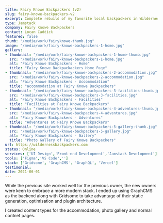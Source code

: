 ```yaml
---
title: Fairy Knowe Backpackers (v2)
slug: fairy-knowe-backpackers-v2
excerpt: Complete rebuild of my favorite local backpackers in Wilderness, migrating from WordPress to the Jamstack.
type: Jamstack
company: Fairy Knowe Backpackers
contact: Locan Caddick
featured: false
thumb: "/media/work/fairyknowe-thumb.jpg"
image: "/media/work/fairy-knowe-backpackers-1-home.jpg"
gallery:
- thumbnail: "/media/work/fairy-knowe-backpackers-1-home-thumb.jpg"
  src: "/media/work/fairy-knowe-backpackers-1-home.jpg"
  alt: "Fairy Knowe Backpackers - Home"
  title: "Fairy Knowe Backpackackers Home Page"
- thumbnail: "/media/work/fairy-knowe-backpackers-2-accommodation.jpg"
  src: "/media/work/fairy-knowe-backpackers-2-accommodation.jpg"
  alt: "Fairy Knowe Backpackers - Accommodation"
  title: "accommodation at Fairy Knowe Backpackers"
- thumbnail: "/media/work/fairy-knowe-backpackers-3-facilities-thumb.jpg"
  src: "/media/work/fairy-knowe-backpackers-3-facilities.jpg"
  alt: "Fairy Knowe Backpackers - Facilities"
  title: "Facilities at Fairy Knowe Backpackers"
- thumbnail: "/media/work/fairy-knowe-backpackers-4-adventures-thumb.jpg"
  src: "/media/work/fairy-knowe-backpackers-4-adventures.jpg"
  alt: "Fairy Knowe Backpackers - Adventures"
  title: "Adventures at Fairy Knowe Backpackers"
- thumbnail: "/media/work/fairy-knowe-backpackers-5-gallery-thumb.jpg"
  src: "/media/work/fairy-knowe-backpackers-5-gallery.jpg"
  alt: "Fairy Knowe Backpackers - Gallery"
  title: "Photo Gallery of Fairy Knowe Backpackers"
url: https://wildernessbackpackers.com
status: Online
services: ['UI Design','Front-end Development','Jamstack Development']
tools: ['Figma','VS Code','']
stack: ['Gridsome', 'GraphCMS', 'GraphQL', 'Vercel']
testimonial: 
date: 2021-06-01
---
```

While the previous site worked well for the previous owner, the new owners were keen to embrace a more modern stack. I ended up using GraphCMS as the backend along with Gridsome to take advantage of their static generation, optimisation and plugin architecture.

I created content types for the accommodation, photo gallery and normal contnet pages.
